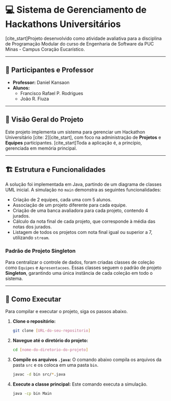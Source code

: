 # 💻 Sistema de Gerenciamento de Hackathons Universitários

[cite_start]Projeto desenvolvido como atividade avaliativa para a disciplina de Programação Modular do curso de Engenharia de Software da PUC Minas - Campus Coração Eucarístico.

---

## 👥 Participantes e Professor

* **Professor:** Daniel Kansaon 
* **Alunos:**
    * Francisco Rafael P. Rodrigues
    * João R. Fiuza

---

## 📜 Visão Geral do Projeto

Este projeto implementa um sistema para gerenciar um Hackathon Universitário [cite: 2][cite_start], com foco na administração de **Projetos** e **Equipes** participantes. [cite_start]Toda a aplicação é, a princípio, gerenciada em memória principal.

---

## 🏗️ Estrutura e Funcionalidades

A solução foi implementada em Java, partindo de um diagrama de classes UML inicial. A simulação no `main` demonstra as seguintes funcionalidades:

* Criação de 2 equipes, cada uma com 5 alunos.
* Associação de um projeto diferente para cada equipe.
* Criação de uma banca avaliadora para cada projeto, contendo 4 jurados.
* Cálculo da nota final de cada projeto, que corresponde à média das notas dos jurados.
* Listagem de todos os projetos com nota final igual ou superior a 7, utilizando `stream`.

### Padrão de Projeto Singleton

Para centralizar o controle de dados, foram criadas classes de coleção como `Equipes` e `Apresentacoes`. Essas classes seguem o padrão de projeto **Singleton**, garantindo uma única instância de cada coleção em todo o sistema.

---

## 🚀 Como Executar

Para compilar e executar o projeto, siga os passos abaixo.

1.  **Clone o repositório:**
    ```bash
    git clone [URL-do-seu-repositorio]
    ```

2.  **Navegue até o diretório do projeto:**
    ```bash
    cd [nome-do-diretorio-do-projeto]
    ```

3.  **Compile os arquivos `.java`:**
    O comando abaixo compila os arquivos da pasta `src` e os coloca em uma pasta `bin`.
    ```bash
    javac -d bin src/*.java
    ```

4.  **Execute a classe principal:**
    Este comando executa a simulação.
    ```bash
    java -cp bin Main
    ```

